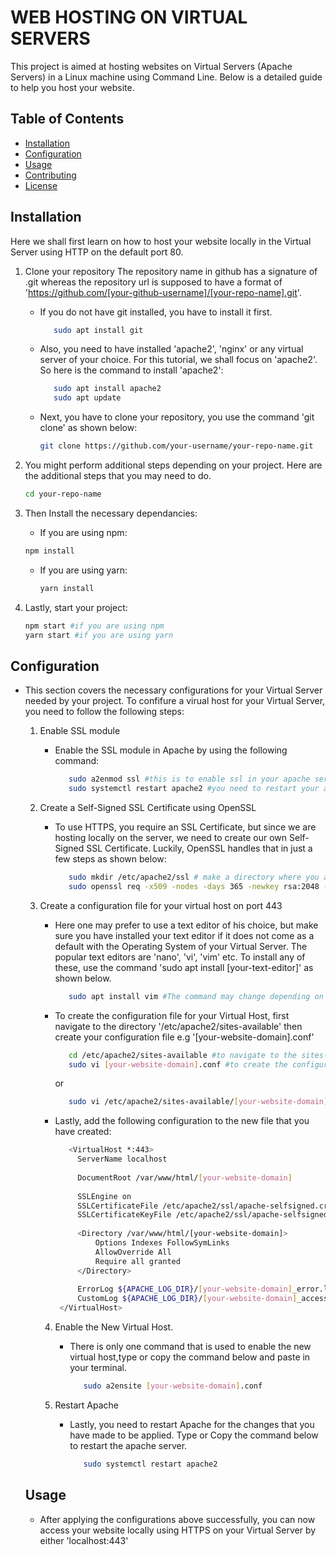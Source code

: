 # WEB HOSTING ON VIRTUAL SERVERS

This project is aimed at hosting websites on Virtual Servers (Apache Servers) in a Linux machine using Command Line. Below is a detailed guide to help you host your website.

## Table of Contents

- [Installation](#installation)
- [Configuration](#configuration)
- [Usage](#usage)
- [Contributing](#contributing)
- [License](#license)

## Installation

Here we shall first learn on how to host your website locally in the Virtual Server using HTTP on the default port 80.

1. Clone your repository
   The repository name in github has a signature of .git whereas the repository url is supposed to have a format of 'https://github.com/[your-github-username]/[your-repo-name].git'.
   - If you do not have git installed, you have to install it first.
     ```bash
        sudo apt install git
     ```
   - Also, you need to have installed 'apache2', 'nginx' or any virtual server of your choice. For this tutorial, we shall focus on 'apache2'. So here is the command to install 'apache2':
     ```bash
        sudo apt install apache2
        sudo apt update
     ```
     
   - Next, you have to clone your repository, you use the command 'git clone' as shown below:
      ```bash
      git clone https://github.com/your-username/your-repo-name.git
      ```
1. You might perform additional steps depending on your project. Here are the additional steps that you may need to do.
      ```bash
      cd your-repo-name
      ```
2. Then Install the necessary dependancies:
     - If you are using npm:
      ```bash
      npm install
      ```
     - If you are using yarn:
       ```bash
       yarn install
       ```

3. Lastly, start your project:
   ```bash
   npm start #if you are using npm
   yarn start #if you are using yarn
   ```

## Configuration
 - This section covers the necessary configurations for your Virtual Server needed by your project. To confifure a virual host for your Virtual Server, you need to follow the following steps:

   1. Enable SSL module
      - Enable the SSL module in Apache by using the following command:
        ```bash
           sudo a2enmod ssl #this is to enable ssl in your apache server
           sudo systemctl restart apache2 #you need to restart your apache server for your changes to be applied
        ```
   2. Create a Self-Signed SSL Certificate using OpenSSL
      - To use HTTPS, you require an SSL Certificate, but since we are hosting locally on the server, we need to create our own Self-Signed SSL Certificate. Luckily, OpenSSL handles that in just a few            steps as shown below:
         ```bash
            sudo mkdir /etc/apache2/ssl # make a directory where you are going to save your self-signed certificate
            sudo openssl req -x509 -nodes -days 365 -newkey rsa:2048 -keyout /etc/apache2/ssl/apache-selfsigned.key -out /etc/apache2/ssl/apache-selfsigned.crt # generate and save the SSL key
         ```
         
   3. Create a configuration file for your virtual host on port 443
      - Here one may prefer to use a text editor of his choice, but make sure you have installed your text editor if it does not come as a default with the Operating System of your Virtual Server. The            popular text editors are 'nano', 'vi', 'vim' etc. To install any of these, use the command 'sudo apt install [your-text-editor]' as shown below.
        ```bash
           sudo apt install vim #The command may change depending on the Linux distro of your Virtual Server
        ```

      - To create the configuration file for your Virtual Host, first navigate to the directory '/etc/apache2/sites-available' then create your configuration file e.g '[your-website-domain].conf'
        ```bash
           cd /etc/apache2/sites-available #to navigate to the sites-available specific directory
           sudo vi [your-website-domain].conf #to create the configuration file using vi, you can use nano in place of vi
        ```

        or

        ```bash
           sudo vi /etc/apache2/sites-available/[your-website-domain].conf #create your configuration file in one command
         ```
      - Lastly, add the following configuration to the new file that you have created:
        ```bash
           <VirtualHost *:443>
             ServerName localhost
         
             DocumentRoot /var/www/html/[your-website-domain]
         
             SSLEngine on
             SSLCertificateFile /etc/apache2/ssl/apache-selfsigned.crt
             SSLCertificateKeyFile /etc/apache2/ssl/apache-selfsigned.key
         
             <Directory /var/www/html/[your-website-domain]>
                 Options Indexes FollowSymLinks
                 AllowOverride All
                 Require all granted
             </Directory>
         
             ErrorLog ${APACHE_LOG_DIR}/[your-website-domain]_error.log
             CustomLog ${APACHE_LOG_DIR}/[your-website-domain]_access.log combined
         </VirtualHost>
        ```

      4. Enable the New Virtual Host.
         - There is only one command that is used to enable the new virtual host,type or copy the command below and paste in your terminal.
           ```bash
              sudo a2ensite [your-website-domain].conf
            ```

      5. Restart Apache
         - Lastly, you need to restart Apache for the changes that you have made to be applied. Type or Copy the command below to restart the apache server.
           ```bash
              sudo systemctl restart apache2
           ```

   ## Usage
      - After applying the configurations above successfully, you can now access your website locally using HTTPS on your Virtual Server by either 'localhost:443'

      
  
